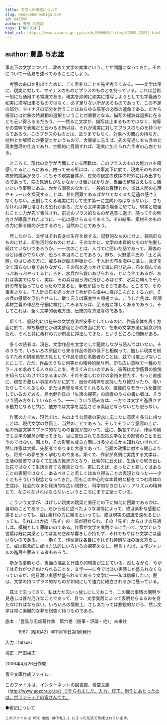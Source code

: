 ```yaml
---
title: 文学への実感について
slug: wenxuehenoshiga-530
id: 042558
author: 豊島 与志雄
tags: ["NDC914"]
html_url: https://www.aozora.gr.jp/cards/000906/files/42558_22851.html
---
```


## author: 豊島 与志雄

事変下の文学について、改めて文学の実体ということが問題になってきた。それについて一私見を述べてみることにしよう。

　考察の糸口を引出すために、ごく素朴なことを先ず考えてみる。――文学は常に、現実に対して、マイナスのものとプラスのものとを持っている。これは芸術一般にも通用する常識である。現実を如何に如実に描写しようとしても字義通り如実に描写出来るものではなく、必ず足りない所があるものであって、この不足の部分、マイナスの部分を伴うことはあらゆる描写の必然の運命である。だから描写には対象の特異相の選択ということが重要となる。描写の秘訣は選択に在るとも云い得らるるだろう。――然るに文学が、描写は止まるものではなく、何等かの意味で表現だと云わるる所以は、それが現実に対してプラスのものを持つからであろう。このプラスのものとは、云うまでもなく、対象への関心の持ち方、批判とか解釈とか要望とかいうもので、大袈裟に云えば、先の見通しをも含めた現実整理の仕方であり、主観的に高調すれば、現実に加えられた作者の心血となる。

　ところで、現代の文学が当面している困難は、このプラスのものの無力さを痛感してるところにある。由って来る所以は、この事変下に於て、現実そのものの攻勢的跳梁があり、而もその現実自体が、在来の観念の秩序の埒外にはみ出すものであって、先の見通しがなかなかつき難いばかりか、当面の整理さえもなし難いという事態にある。かかる事態のなかで、一般的な真理とか、或は人間の心理やモラールを探究することは、甚だ困難であるばかりでなくまた迂遠の感さえなくもない。圧倒してくる現実に対して先ず第一に立向わねばならないし、さもなければ押し潰される恐れがある。だから文学実践の場合に於ても、現実と取組むことに力が先ず集注され、前述のプラス的なものが遠景に退き、随ってその無力さが曝露されたように、一応は感ぜらるるであろう。その結果、素材そのものの力に頼る傾向が生ずるのも、当然のことであろう。

　然しながら、文学はそれ自身の生存を欲する。記録的なものにせよ、報告的なものにせよ、即生活的なものにせよ、そのなかに、文学の本質的なものが生動し続けていないであろうか。――次のことは、人づてに聞いた話であって、真偽のほどは確かでないが、恐らく本当のことであろう。即ち、火野葦平氏の「土と兵隊」のはじめの方に、或る兵が船の甲板から、千人針の布を海中に落し、泳ぎを全く知らない身でありながら、その布を追っかけて海に飛び込み、布を掴んであっぷあっぷやってるところを、水兵から救いあげられる、という件であるが、あれは事実ではなく、実は、その兵は自ら海に飛びこみはせず、水兵に頼んで千人針の布を拾ってもらったのであると、筆者が語ったそうである。ところで、その事実よりも、千人針の布を追っかけて兵が自ら海中に飛びこんだとする方が、その兵の感情を浮出させるし、敢て云えば真実性を昂揚する。こうした例は、所謂素材主義の作品を仔細に検討してみるならば、至る処に夥しくあるであろう。そしてこれは、全く文学的表現方法、伝統的な方法なのである。

　斯くて、部分的には在来の文学方法が安泰としているのに、作品全体を貫く方面に於て、即ち構想とか現実整理とかの方面に於て、在来の文学方法に疑念が持たれ、それと共に素材の力が前面に押出してきた、というところに問題がある。

　多くの読者は、現在、文学作品を文学として鑑賞しながら読んではいない。そのうちで、いろいろの原因から来る作品の質の低下と相俟って、酷しい現実を紛らすための娯楽偸安の具として作品を読む多数者のことは、茲では取上げないことにして、ただ、作品のうちに何等かの精神的拠り所、即ち広い意味で一種のモラールを求めてる人々のことを、考えてみたいのである。彼等は文学鑑賞の愉悦を知らないわけではあるまいが、それを楽しむだけの余裕を持たず、もっと直接に、現在の激しい事態のなかに於て、自分の精神を支持したり鞭打ったり、導いたりしてくれるもの、または希望を与えてくれるもの、直接的なモラールを要求しているのである。島木健作氏の「生活の探究」の読者のうちの善い者は、そういう読み方をしているだろう。――こういう読み方は、一方では文学を進展させる動力となると共に、他方では文学を混乱させる素因とならないとも限らない。

　作家の方でも、現代では、右のような読者の要求に応じたい意図を多分に持つことは、現代文学の性質上、当然のことであろう。そしてそういう意図の上に、私の所謂文学のプラス的なものの自覚が加わって、茲に、換言すれば、作家の側でも文学の観念が変ってきた。世に宣伝されてる国策文学などの影響のことを云うのではない。固より、その影響も或る方面には多少あるかも知れないけれど、然し作家は大抵、先駆者でありまた大愚であって、当面の政策に対する関心よりも、将来への夢を多く孕むものである。斯くて、作家が真剣に実践する文学は、生活の慰安ではなくて生活の推進力となり、比喩的に云えば、生活から咲き出した花ではなくて生活を育てる養液となり、更に云えば、あったこと若しくはあることの表現ではなく、あるべきこと若しくはあり得ることの表現となった――少くともそういう観念となってきた。而もこの中心的な本質的な核をつつむ肉体の生成は、社会的なまた経済的な広い視野と、科学的なきびしいリアリズムの精神とで、なされなければならないというところにまで立至っている。

　こういう文学が、はげしい現実の跳梁と重圧との下に如何に困難であるかは、自明のことであろう。だから前に述べたような事情によって、或は素朴な感動に還るといっても、或は素材の力に頼るといっても、或は現実の認識を深めるといっても、それには大抵「先ず」の一語が冠せられ、その「先ず」からさきの見通しは、模糊として薄暗いのである。作家が文学を実践するに当って、文学という言葉は既に実感としては甚だ空疎な響きしか持たず、それでもやはり文学には違いないのである。――斯くて、作家達は各自にそれぞれ特別な肚の据え方をして、或は観念的に或は方法的にいろいろの探究をなし、極言すれば、文学ジャンルの進展を夢みてる者もあろう。

　斯かる事態から、当面の混乱と行詰り的現象が生じている。然しながら、やがてはそれがつきぬけられることを、文学――に今では淡い実感しか盛られなくなっているが、他日濃い実感が盛られるであろう文学に――私は信頼したい。要は、文学の持つプラス的なものが如何にして強力に確立されるかに懸っている。

　茲まで云ってきて、私はただ云いっ放しにしておこう。この間の事情の闡明や見通しは甚だ厄介なことであって、且つ、文学実践によって表明せらるるのを待たなければならない。いろいろの情勢上、さしあたっては悲観的ながら、然し文学は常に楽観的な夢を根強く持つものである。













底本：「豊島与志雄著作集　第六巻（随筆・評論・他）」未来社


　　　1967（昭和42）年11月10日第1刷発行

入力：tatsuki

校正：門田裕志

2006年4月26日作成

青空文庫作成ファイル：

このファイルは、インターネットの図書館、青空文庫（http://www.aozora.gr.jp/）で作られました。入力、校正、制作にあたったのは、ボランティアの皆さんです。











●表記について


	このファイルは W3C 勧告 XHTML1.1 にそった形式で作成されています。